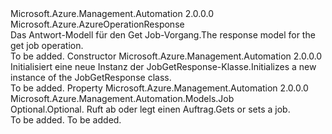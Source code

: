 <Type Name="JobGetResponse" FullName="Microsoft.Azure.Management.Automation.Models.JobGetResponse">
  <TypeSignature Language="C#" Value="public class JobGetResponse : Microsoft.Azure.AzureOperationResponse" />
  <TypeSignature Language="ILAsm" Value=".class public auto ansi beforefieldinit JobGetResponse extends Microsoft.Azure.AzureOperationResponse" />
  <TypeSignature Language="DocId" Value="T:Microsoft.Azure.Management.Automation.Models.JobGetResponse" />
  <TypeSignature Language="VB.NET" Value="Public Class JobGetResponse&#xA;Inherits AzureOperationResponse" />
  <TypeSignature Language="F#" Value="type JobGetResponse = class&#xA;    inherit AzureOperationResponse" />
  <AssemblyInfo>
    <AssemblyName>Microsoft.Azure.Management.Automation</AssemblyName>
    <AssemblyVersion>2.0.0.0</AssemblyVersion>
  </AssemblyInfo>
  <Base>
    <BaseTypeName>Microsoft.Azure.AzureOperationResponse</BaseTypeName>
  </Base>
  <Interfaces />
  <Docs>
    <summary>
            <span data-ttu-id="d5212-101">Das Antwort-Modell für den Get Job-Vorgang.</span><span class="sxs-lookup"><span data-stu-id="d5212-101">The response model for the get job operation.</span></span>
            </summary>
    <remarks>To be added.</remarks>
  </Docs>
  <Members>
    <Member MemberName=".ctor">
      <MemberSignature Language="C#" Value="public JobGetResponse ();" />
      <MemberSignature Language="ILAsm" Value=".method public hidebysig specialname rtspecialname instance void .ctor() cil managed" />
      <MemberSignature Language="DocId" Value="M:Microsoft.Azure.Management.Automation.Models.JobGetResponse.#ctor" />
      <MemberSignature Language="VB.NET" Value="Public Sub New ()" />
      <MemberType>Constructor</MemberType>
      <AssemblyInfo>
        <AssemblyName>Microsoft.Azure.Management.Automation</AssemblyName>
        <AssemblyVersion>2.0.0.0</AssemblyVersion>
      </AssemblyInfo>
      <Parameters />
      <Docs>
        <summary>
            <span data-ttu-id="d5212-102">Initialisiert eine neue Instanz der JobGetResponse-Klasse.</span><span class="sxs-lookup"><span data-stu-id="d5212-102">Initializes a new instance of the JobGetResponse class.</span></span>
            </summary>
        <remarks>To be added.</remarks>
      </Docs>
    </Member>
    <Member MemberName="Job">
      <MemberSignature Language="C#" Value="public Microsoft.Azure.Management.Automation.Models.Job Job { get; set; }" />
      <MemberSignature Language="ILAsm" Value=".property instance class Microsoft.Azure.Management.Automation.Models.Job Job" />
      <MemberSignature Language="DocId" Value="P:Microsoft.Azure.Management.Automation.Models.JobGetResponse.Job" />
      <MemberSignature Language="VB.NET" Value="Public Property Job As Job" />
      <MemberSignature Language="F#" Value="member this.Job : Microsoft.Azure.Management.Automation.Models.Job with get, set" Usage="Microsoft.Azure.Management.Automation.Models.JobGetResponse.Job" />
      <MemberType>Property</MemberType>
      <AssemblyInfo>
        <AssemblyName>Microsoft.Azure.Management.Automation</AssemblyName>
        <AssemblyVersion>2.0.0.0</AssemblyVersion>
      </AssemblyInfo>
      <ReturnValue>
        <ReturnType>Microsoft.Azure.Management.Automation.Models.Job</ReturnType>
      </ReturnValue>
      <Docs>
        <summary>
            <span data-ttu-id="d5212-103">Optional.</span><span class="sxs-lookup"><span data-stu-id="d5212-103">Optional.</span></span> <span data-ttu-id="d5212-104">Ruft ab oder legt einen Auftrag.</span><span class="sxs-lookup"><span data-stu-id="d5212-104">Gets or sets a job.</span></span>
            </summary>
        <value>To be added.</value>
        <remarks>To be added.</remarks>
      </Docs>
    </Member>
  </Members>
</Type>